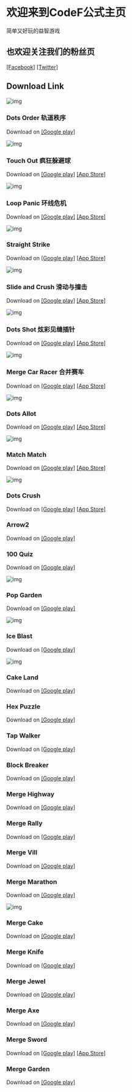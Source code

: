 # 欢迎来到CodeF公式主页

简单又好玩的益智游戏

## 也欢迎关注我们的粉丝页
[[Facebook]](https://www.facebook.com/codefgame) [[Twitter]](https://twitter.com/CodeFgame)

## Download Link

![img](https://52codef.github.io/img/DotsOrder.png)
### Dots Order 轨道秩序	
Download on [[Google play]](https://play.google.com/store/apps/details?id=com.pulu.dotsorder)

![img](https://52codef.github.io/img/TouchOut.png)	
### Touch Out 疯狂躲避球	
Download on [[Google play]](https://play.google.com/store/apps/details?id=com.pulu.touchout) [[App Store]](https://apps.apple.com/app/id1552614558)

![img](https://52codef.github.io/img/LoopPanic.png)	
### Loop Panic 环线危机	
Download on [[Google play]](https://play.google.com/store/apps/details?id=com.codef.looppanic) [[App Store]](https://apps.apple.com/app/id1537915263)

![img](https://52codef.github.io/img/StraightStrike.png)	
### Straight Strike 	
Download on [[Google play]](https://play.google.com/store/apps/details?id=com.codef.straightstrike) [[App Store]](https://apps.apple.com/app/id1519599021)

![img](https://52codef.github.io/img/Slideandcrush.png)
### Slide and Crush 滑动与撞击
Download on [[Google play]](https://play.google.com/store/apps/details?id=com.codef.slideandcrush) [[App Store]](https://itunes.apple.com/app/id1509004463)

![img](https://52codef.github.io/img/dotsshot.png)
### Dots Shot 炫彩见缝插针
Download on [[Google play]](https://play.google.com/store/apps/details?id=com.codef.dotsshot)  [[App Store]](https://itunes.apple.com/app/id1507325626)

![img](https://52codef.github.io/img/mergecarracer.png)
### Merge Car Racer 合并赛车
Download on [[Google play]](https://play.google.com/store/apps/details?id=com.codef.mergecarracer) [[App Store]](https://itunes.apple.com/app/id1469533028)

![img](https://52codef.github.io/img/dotsallot.png)
### Dots Allot	
Download on [[Google play]](https://play.google.com/store/apps/details?id=com.codef.dotsallot) [[App Store]](https://itunes.apple.com/app/id1509391665)

![img](https://52codef.github.io/img/matchmatch.png)
### Match Match 
Download on [[Google play]](https://play.google.com/store/apps/details?id=com.codef.matchmatch)	 [[App Store]](https://itunes.apple.com/app/id1508953324)

![img](https://52codef.github.io/img/dotscrush.png)
### Dots Crush	
Download on [[Google play]](https://play.google.com/store/apps/details?id=com.codef.dotscrush) [[App Store]](https://itunes.apple.com/app/id1508963104)

### Arrow2	
Download on [[Google play]](https://play.google.com/store/apps/details?id=com.codef.arrow2)

### 100 Quiz	
Download on [[Google play]](https://play.google.com/store/apps/details?id=com.codef.hundredquiz)

![img](https://52codef.github.io/img/PopGarden.png)
### Pop Garden	
Download on [[Google play]](https://play.google.com/store/apps/details?id=com.codef.popgarden)

![img](https://52codef.github.io/img/IceBlast.png)
### Ice Blast
Download on [[Google play]](https://play.google.com/store/apps/details?id=com.codef.iceblast)

![img](https://52codef.github.io/img/CakeLand.png)
### Cake Land	
Download on [[Google play]](https://play.google.com/store/apps/details?id=com.codef.cakeland)

### Hex Puzzle	
Download on [[Google play]](https://play.google.com/store/apps/details?id=com.codef.hexpuzzle)

### Tap Walker	
Download on [[Google play]](https://play.google.com/store/apps/details?id=com.codef.tapwalker)

### Block Breaker	
Download on [[Google play]](https://play.google.com/store/apps/details?id=com.codef.blockbreaker)

### Merge Highway	
Download on [[Google play]](https://play.google.com/store/apps/details?id=com.codef.goldenhighway)

### Merge Rally	
Download on [[Google play]](https://play.google.com/store/apps/details?id=com.codef.mergerally)

### Merge Vill	
Download on [[Google play]](https://play.google.com/store/apps/details?id=com.codef.mergevill)

### Merge Marathon	
Download on [[Google play]](https://play.google.com/store/apps/details?id=com.codef.mergemarathon)

![img](https://52codef.github.io/img/mergecake.png)
### Merge Cake	
Download on [[Google play]](https://play.google.com/store/apps/details?id=com.codef.mergecake)

### Merge Knife	
Download on [[Google play]](https://play.google.com/store/apps/details?id=com.codef.mergeknife)

### Merge Jewel	
Download on [[Google play]](https://play.google.com/store/apps/details?id=com.codef.mergegems)

### Merge Axe	
Download on [[Google play]](https://play.google.com/store/apps/details?id=com.codef.mergeaxe)

### Merge Sword	
Download on [[Google play]](https://play.google.com/store/apps/details?id=com.codef.mergesword)  [[App Store]](https://itunes.apple.com/app/id1470604942)

### Merge Garden	
Download on [[Google play]](https://play.google.com/store/apps/details?id=com.codef.mergeslice)


